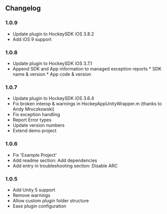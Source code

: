 ## Changelog

### 1.0.9

* Update plugin to HockeySDK iOS 3.8.2
* Add iOS 9 support

### 1.0.8

* Update plugin to HockeySDK iOS 3.7.1
* Append SDK and App information to managed exception reports
		* SDK name & version
		* App code & version

### 1.0.7

* Update plugin to HockeySDK iOS 3.6.4
* Fix broken interop & warnings in HockeyAppUnityWrapper.m (thanks to Andy Mroczkowski)
* Fix exception handling
* Report Error types
* Update version numbers
* Extend demo project
 
### 1.0.6

* Fix 'Example Project'
* Add readme section: Add dependencies
* Add entry in troubleshooting section: Disable ARC

### 1.0.5

* Add Unity 5 support
* Remove warnings
* Allow custom plugin folder structure
* Ease plugin configuration
